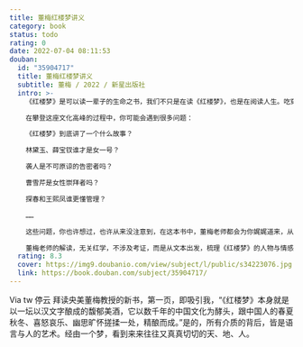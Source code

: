 ```yaml
---
title: 董梅红楼梦讲义
category: book
status: todo
rating: 0
date: 2022-07-04 08:11:53
douban:
  id: "35904717"
  title: 董梅红楼梦讲义
  subtitle: 董梅 / 2022 / 新星出版社
  intro: >-
    《红楼梦》是可以读一辈子的生命之书，我们不只是在读《红楼梦》，也是在阅读人生。吃穿用度、幽微人性、隐喻伏笔……这部包罗万象的生命之书，堪称中国文化的“珠穆朗玛峰”。

    在攀登这座文化高峰的过程中，你可能会遇到很多问题：

    《红楼梦》到底讲了一个什么故事？

    林黛玉、薛宝钗谁才是女一号？

    袭人是不可原谅的告密者吗？

    曹雪芹是女性崇拜者吗？

    探春和王熙凤谁更懂管理？

    ……

    这些问题，你也许想过，也许从来没注意到，在这本书中，董梅老师都会为你娓娓道来，从生活美学、文学杰作、象征符号、哲学大观、社会百态五个方向，以30个核心问题为抓手，给你一份攀登这座文化高峰的地图。

    董梅老师的解读，无关红学，不涉及考证，而是从文本出发，梳理《红楼梦》的人物与情感、思想与意涵。让我们一起回到文本，回到文学，回到人，品读“红楼真味”。
  rating: 8.3
  cover: https://img9.doubanio.com/view/subject/l/public/s34223076.jpg
  link: https://book.douban.com/subject/35904717/
---
```


Via tw 停云 拜读央美董梅教授的新书，第一页，即吸引我，“《红楼梦》本身就是以一坛以汉文字酿成的馥郁美酒，它以数千年的中国文化为酵头，跟中国人的春夏秋冬、喜怒哀乐、幽思旷怀搓揉一处，精酿而成。”是的，所有介质的背后，皆是语言与人的艺术。经由一个梦，看到来来往往又真真切切的天、地、人。
